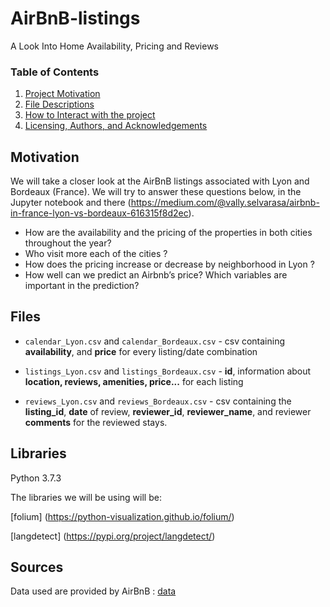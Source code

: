 # AirBnB-listings
A Look Into Home Availability, Pricing and Reviews

### Table of Contents

1. [Project Motivation](#motivation)
2. [File Descriptions](#files)
3. [How to Interact with the project](#libraries)
4. [Licensing, Authors, and Acknowledgements](#sources)

## Motivation
We will take a closer look at the AirBnB listings associated with Lyon and Bordeaux (France). We will try to answer these questions below, in the Jupyter notebook and there (https://medium.com/@vally.selvarasa/airbnb-in-france-lyon-vs-bordeaux-616315f8d2ec). 

- How are the availability and the pricing of the properties in both cities throughout the year?
- Who visit more each of the cities ?
- How does the pricing increase or decrease by neighborhood in Lyon ?
- How well can we predict an Airbnb’s price? Which variables are important in the prediction?

## Files
* `calendar_Lyon.csv` and `calendar_Bordeaux.csv` - csv containing **availability**, and **price** for every listing/date combination

* `listings_Lyon.csv` and `listings_Bordeaux.csv` - **id**, information about **location, reviews, amenities, price...** for each listing

* `reviews_Lyon.csv` and `reviews_Bordeaux.csv` - csv containing the **listing_id**, **date** of review, **reviewer_id**, **reviewer_name**, and reviewer **comments** for the reviewed stays.

## Libraries
Python 3.7.3

The libraries we will be using will be:

[folium] (https://python-visualization.github.io/folium/)

[langdetect] (https://pypi.org/project/langdetect/)

## Sources

Data used are provided by AirBnB : [data](http://insideairbnb.com/get-the-data.html)
